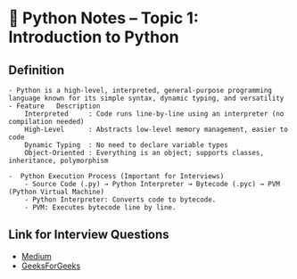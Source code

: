 # 🧠 Python Notes – Topic 1: Introduction to Python 

## Definition 
    - Python is a high-level, interpreted, general-purpose programming language known for its simple syntax, dynamic typing, and versatility
    - Feature	Description
        Interpreted	    : Code runs line-by-line using an interpreter (no compilation needed)
        High-Level	    : Abstracts low-level memory management, easier to code
        Dynamic Typing	: No need to declare variable types
        Object-Oriented	: Everything is an object; supports classes, inheritance, polymorphism
    
    -  Python Execution Process (Important for Interviews)
        - Source Code (.py) → Python Interpreter → Bytecode (.pyc) → PVM (Python Virtual Machine)
        - Python Interpreter: Converts code to bytecode.
        - PVM: Executes bytecode line by line.
    

## Link for Interview Questions

- [Medium](https://medium.com/@sounder.rahul/top-100-python-interview-questions-for-data-engineers-2c87b9646db5)
- [GeeksForGeeks](https://www.geeksforgeeks.org/python-interview-questions/?ref=lbp)
